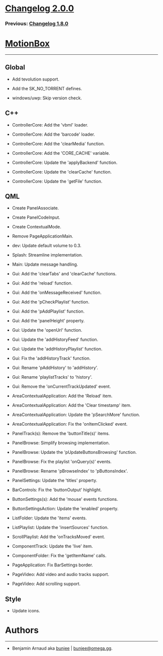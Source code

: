 # [Changelog 2.0.0](https://omega.gg/MotionBox/changes/2.0.0.html)

### Previous: [Changelog 1.8.0](1.8.0.html)

# [MotionBox](https://omega.gg/MotionBox)
---

## Global

- Add tevolution support.

- Add the SK_NO_TORRENT defines.

- windows/uwp: Skip version check.


## C++

- ControllerCore: Add the 'vbml' loader.

- ControllerCore: Add the 'barcode' loader.

- ControllerCore: Add the 'clearMedia' function.

- ControllerCore: Add the 'CORE_CACHE' variable.

- ControllerCore: Update the 'applyBackend' function.

- ControllerCore: Update the 'clearCache' function.

- ControllerCore: Update the 'getFile' function.


## QML

- Create PanelAssociate.

- Create PanelCodeInput.

- Create ContextualMode.

- Remove PageApplicationMain.

- dev: Update default volume to 0.3.

- Splash: Streamline implementation.

- Main: Update message handling.

- Gui: Add the 'clearTabs' and 'clearCache' functions.

- Gui: Add the 'reload' function.

- Gui: Add the 'onMessageReceived' function.

- Gui: Add the 'pCheckPlaylist' function.

- Gui: Add the 'pAddPlaylist' function.

- Gui: Add the 'panelHeight' property.

- Gui: Update the 'openUrl' function.

- Gui: Update the 'addHistoryFeed' function.

- Gui: Update the 'addHistoryPlaylist' function.

- Gui: Fix the 'addHistoryTrack' function.

- Gui: Rename 'pAddHistory' to 'addHistory'.

- Gui: Rename 'playlistTracks' to 'history'.

- Gui: Remove the 'onCurrentTrackUpdated' event.

- AreaContextualApplication: Add the 'Reload' item.

- AreaContextualApplication: Add the 'Clear timestamp' item.

- AreaContextualApplication: Update the 'pSearchMore' function.

- AreaContextualApplication: Fix the 'onItemClicked' event.

- PanelTrack(s): Remove the 'buttonTitle(s)' items.

- PanelBrowse: Simplify browsing implementation.

- PanelBrowse: Update the 'pUpdateButtonsBrowsing' function.

- PanelBrowse: Fix the playlist 'onQuery(s)' events.

- PanelBrowse: Rename 'pBrowseIndex' to 'pButtonsIndex'.

- PanelSettings: Update the 'titles' property.

- BarControls: Fix the 'buttonOutput' highlight.

- ButtonSettings(s): Add the 'mouse' events functions.

- ButtonSettingsAction: Update the 'enabled' property.

- ListFolder: Update the 'items' events.

- ListPlaylist: Update the 'insertSources' function.

- ScrollPlaylist: Add the 'onTracksMoved' event.

- ComponentTrack: Update the 'live' item.

- ComponentFolder: Fix the 'getItemName' calls.

- PageApplication: Fix BarSettings border.

- PageVideo: Add video and audio tracks support.

- PageVideo: Add scrolling support.


## Style

- Update icons.


# Authors
---

- Benjamin Arnaud aka [bunjee](https://bunjee.me) | <bunjee@omega.gg>.
